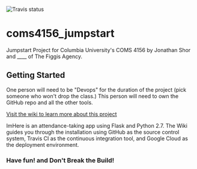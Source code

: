 ![Travis status](https://travis-ci.org/TheFiggisAgency/placeholder_here.svg?branch=master)

# coms4156_jumpstart
Jumpstart Project for Columbia University's COMS 4156 by Jonathan Shor and ____ of The Figgis Agency.

## Getting Started
One person will need to be "Devops" for the duration of the project (pick someone who won't drop the class.)  This person will need to own the GitHub repo and all the other tools.

[Visit the wiki to learn more about this project](../../wiki/)

ImHere is an attendance-taking app using Flask and Python 2.7.  The Wiki guides you through the installation using GitHub as the source control system, Travis CI as the continuous integration tool, and Google Cloud as the deployment environment.


### Have fun! and Don't Break the Build!


